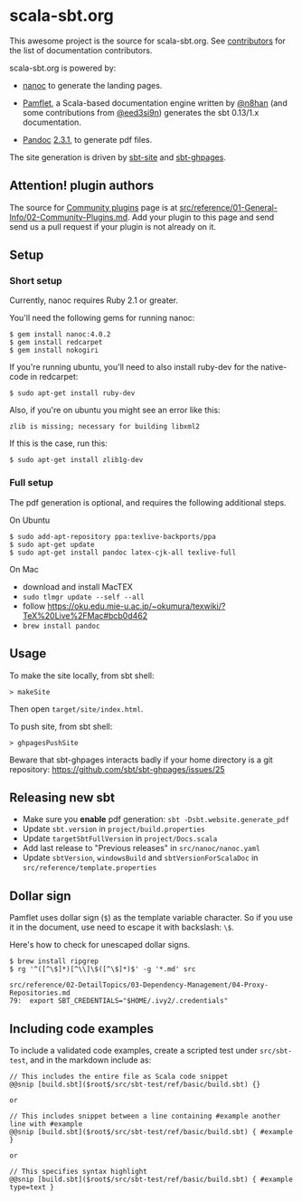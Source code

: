 scala-sbt.org
=============

This awesome project is the source for scala-sbt.org. See [contributors](https://github.com/sbt/website/graphs/contributors) for the list of documentation contributors.

scala-sbt.org is powered by:

* [nanoc](http://nanoc.ws/) to generate the landing pages.

* [Pamflet](http://www.foundweekends.org/pamflet/), a Scala-based documentation engine written by [@n8han][] (and some contributions from [@eed3si9n][]) generates the sbt 0.13/1.x documentation.

* [Pandoc](https://pandoc.org/) [2.3.1](https://pandoc.org/releases.html#pandoc-2.3.1-28-september-2018), to generate pdf files.

[@n8han]: https://github.com/n8han
[@eed3si9n]: https://github.com/eed3si9n

The site generation is driven by [sbt-site](https://github.com/sbt/sbt-site) and [sbt-ghpages](https://github.com/sbt/sbt-ghpages).

## Attention! plugin authors

The source for [Community plugins](https://www.scala-sbt.org/release/docs/Community-Plugins.html) page is at [src/reference/01-General-Info/02-Community-Plugins.md](https://github.com/sbt/website/edit/develop/src/reference/01-General-Info/02-Community-Plugins.md).
Add your plugin to this page and send send us a pull request if your plugin is not already on it.

## Setup

### Short setup

Currently, nanoc requires Ruby 2.1 or greater.

You'll need the following gems for running nanoc:

```
$ gem install nanoc:4.0.2
$ gem install redcarpet
$ gem install nokogiri
```

If you're running ubuntu, you'll need to also install ruby-dev for the native-code in redcarpet:

```
$ sudo apt-get install ruby-dev
```

Also, if you're on ubuntu you might see an error like this:

```
zlib is missing; necessary for building libxml2
```

If this is the case, run this:

```
$ sudo apt-get install zlib1g-dev
```

### Full setup

The pdf generation is optional, and requires the following additional steps.

On Ubuntu

```
$ sudo add-apt-repository ppa:texlive-backports/ppa
$ sudo apt-get update
$ sudo apt-get install pandoc latex-cjk-all texlive-full
```

On Mac

- download and install MacTEX
- `sudo tlmgr update --self --all`
- follow https://oku.edu.mie-u.ac.jp/~okumura/texwiki/?TeX%20Live%2FMac#bcb0d462
- `brew install pandoc`

## Usage

To make the site locally, from sbt shell:

```
> makeSite
```

Then open `target/site/index.html`.

To push site, from sbt shell:

```
> ghpagesPushSite
```

Beware that sbt-ghpages interacts badly if your home directory is a git repository: https://github.com/sbt/sbt-ghpages/issues/25

## Releasing new sbt

- Make sure you **enable** pdf generation: `sbt -Dsbt.website.generate_pdf`
- Update `sbt.version` in `project/build.properties`
- Update `targetSbtFullVersion` in `project/Docs.scala`
- Add last release to "Previous releases" in `src/nanoc/nanoc.yaml`
- Update `sbtVersion`, `windowsBuild` and `sbtVersionForScalaDoc` in `src/reference/template.properties`

## Dollar sign

Pamflet uses dollar sign (`$`) as the template variable character.
So if you use it in the document, use need to escape it with backslash: `\$`.

Here's how to check for unescaped dollar signs.

```
$ brew install ripgrep
$ rg '^([^\$]*)[^\\]\$([^\$]*)$' -g '*.md' src

src/reference/02-DetailTopics/03-Dependency-Management/04-Proxy-Repositories.md
79:  export SBT_CREDENTIALS="$HOME/.ivy2/.credentials"
```

## Including code examples

To include a validated code examples, create a scripted test under `src/sbt-test`,
and in the markdown include as:

```
// This includes the entire file as Scala code snippet
@@snip [build.sbt]($root$/src/sbt-test/ref/basic/build.sbt) {}

or

// This includes snippet between a line containing #example another line with #example
@@snip [build.sbt]($root$/src/sbt-test/ref/basic/build.sbt) { #example }

or

// This specifies syntax highlight
@@snip [build.sbt]($root$/src/sbt-test/ref/basic/build.sbt) { #example type=text }
```
